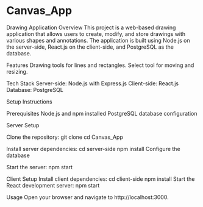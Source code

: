 # Canvas_App

Drawing Application
Overview
This project is a web-based drawing application that allows users to create, modify, and store drawings with various shapes and annotations. The application is built using Node.js on the server-side, React.js on the client-side, and PostgreSQL as the database.

Features
Drawing tools for lines and rectangles.
Select tool for moving and resizing.

Tech Stack
Server-side: Node.js with Express.js
Client-side: React.js
Database: PostgreSQL

Setup Instructions

Prerequisites
Node.js and npm installed
PostgreSQL database configuration

Server Setup

Clone the repository:
git clone <repository-url>
cd Canvas_App

Install server dependencies:
cd server-side
npm install
Configure the database

Start the server:
npm start

Client Setup
Install client dependencies:
cd client-side
npm install
Start the React development server:
npm start

Usage
Open your browser and navigate to http://localhost:3000.
